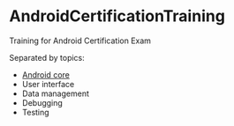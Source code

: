 # AndroidCertificationTraining
Training for Android Certification Exam

Separated by topics:
- [Android core](https://github.com/lucaseron/AndroidCertificationTraining/tree/main/AndroidCore)
- User interface
- Data management
- Debugging
- Testing
